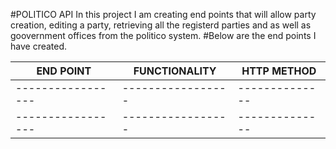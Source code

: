 #POLITICO API
In this project I am creating  end points that will allow party creation, editing a party, retrieving all the registerd parties and as well as goovernment offices from the politico system. 
#Below are the end points I have created.

| END POINT      | FUNCTIONALITY  |  HTTP METHOD  | 
|-----------------|-----------------|-------------|
|-----------------|-----------------|--------------|
|-----------------|-----------------|--------------|
